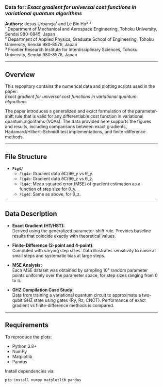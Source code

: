 ### Data for: *Exact gradient for universal cost functions in variational quantum algorithms*  
**Authors:** Jesus Urbaneja¹ and Le Bin Ho² ³  
¹ Department of Mechanical and Aerospace Engineering, Tohoku University, Sendai 980-0845, Japan  
² Department of Applied Physics, Graduate School of Engineering, Tohoku University, Sendai 980-8579, Japan  
³ Frontier Research Institute for Interdisciplinary Sciences, Tohoku University, Sendai 980-8578, Japan  

---

## Overview
This repository contains the numerical data and plotting scripts used in the paper:  
*Exact gradient for universal cost functions in variational quantum algorithms.*  

The paper introduces a generalized and exact formulation of the parameter-shift rule that is valid for any differentiable cost function in variational quantum algorithms (VQAs). The data provided here supports the figures and results, including comparisons between exact gradients, Hadamard/Hilbert–Schmidt test implementations, and finite-difference methods.  

---

## File Structure
- **`Fig4/`**  
  - `Fig4a`: Gradient data ∂C/∂θ_y vs θ_y.  
  - `Fig4b`: Gradient data ∂C/∂θ_z vs θ_z.  
  - `Fig4c`: Mean squared error (MSE) of gradient estimation as a function of step size for θ_y.  
  - `Fig4d`: Same as above, for θ_z.  

---

## Data Description
- **Exact Gradient (HT/HST):**  
  Derived using the generalized parameter-shift rule. Provides baseline results that coincide exactly with theoretical values.  

- **Finite-Difference (2-point and 4-point):**  
  Computed with varying step sizes. Data illustrates sensitivity to noise at small steps and systematic bias at large steps.  

- **MSE Analysis:**  
  Each MSE dataset was obtained by sampling 10³ random parameter points uniformly over the parameter space, for step sizes ranging from 0 to π.  

- **GHZ Compilation Case Study:**  
  Data from training a variational quantum circuit to approximate a two-qubit GHZ state using gates {Ry, Rz, CNOT}. Performance of exact gradient vs finite-difference methods is compared.  

---

## Requirements
To reproduce the plots:  
- Python 3.8+  
- NumPy  
- Matplotlib  
- Pandas  

Install dependencies via:  
```bash
pip install numpy matplotlib pandas
